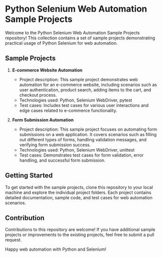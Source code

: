 # Python Selenium Web Automation Sample Projects

Welcome to the Python Selenium Web Automation Sample Projects repository! This collection contains a set of sample projects demonstrating practical usage of Python Selenium for web automation.

## Sample Projects

1. **E-commerce Website Automation**
   - Project description: This sample project demonstrates web automation for an e-commerce website, including scenarios such as user authentication, product search, adding items to the cart, and checkout process.
   - Technologies used: Python, Selenium WebDriver, pytest
   - Test cases: Includes test cases for various user interactions and edge cases related to e-commerce functionality.

2. **Form Submission Automation**
   - Project description: This sample project focuses on automating form submissions on a web application. It covers scenarios such as filling out different types of forms, handling validation messages, and verifying form submission success.
   - Technologies used: Python, Selenium WebDriver, unittest
   - Test cases: Demonstrates test cases for form validation, error handling, and successful form submission.

## Getting Started

To get started with the sample projects, clone this repository to your local machine and explore the individual project folders. Each project contains detailed documentation, sample code, and test cases for web automation scenarios.

## Contribution

Contributions to this repository are welcome! If you have additional sample projects or improvements to the existing projects, feel free to submit a pull request.

Happy web automation with Python and Selenium!
